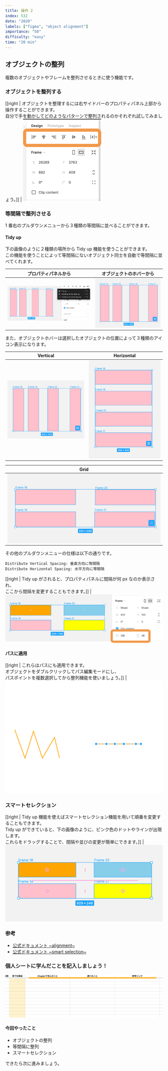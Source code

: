 ```yaml
---
title: 操作 2
index: 532
date: "2020"
labels: ["figma", "object alignment"]
importance: "50"
difficulty: "easy"
time: "20 min"
---
```


## オブジェクトの整列

複数のオブジェクトやフレームを整列させるときに使う機能です。

### オブジェクトを整列する

[[right | オブジェクトを整理するには右サイドバーのプロパティパネル上部から操作することができます。<br/>自分で手を動かしてどのようなパターンで整列されるのかそれぞれ試してみましょう。]]
| ![alignment](./img/alignment.png)

### 等間隔で整列させる

1 番右のプルダウンメニューから３種類の等間隔に並べることができます。

#### Tidy up

下の画像のように２種類の場所から Tidy up 機能を使うことができます。  
この機能を使うことによって等間隔にないオブジェクト同士を自動で等間隔に並べてくれます。

| プロパティパネルから          | オブジェクトのホバーから                    |
| ----------------------------- | ------------------------------------------- |
| ![tidy-up](./img/tidy-up.png) | ![tidy-hover-ver](./img/tidy-hover-ver.png) |

また、オブジェクトホバーは選択したオブジェクトの位置によって３種類のアイコン表示になります。

| Vertical                                    | Horizontal                                  |
| ------------------------------------------- | ------------------------------------------- |
| ![tidy-hover-ver](./img/tidy-hover-ver.png) | ![tidy-hover-hor](./img/tidy-hover-hor.png) |

| Grid                                          |
| --------------------------------------------- |
| ![tidy-hover-grid](./img/tidy-hover-grid.png) |

その他のプルダウンメニューの仕様は以下の通りです。

```
Distribute Vertical Spacing: 垂直方向に等間隔
Distribute Horizontal Spacing: 水平方向に等間隔
```

[[right | Tidy up がされると、プロパティパネルに間隔が何 px なのか表示され、<br/>ここから間隔を変更することもできます。]]
| ![gutter](./img/gutter.png)

#### パスに適用

[[right | これらはパスにも適用できます。<br/>オブジェクトをダブルクリックしてパス編集モードにし、<br/>パスポイントを複数選択してから整列機能を使いましょう。]]
| ![pass-alignment](./img/pass-alignment.png)

### スマートセレクション

[[right | Tidy up 機能を使えばスマートセレクション機能を用いて順番を変更することもできます。<br/>Tidy up ができていると、下の画像のように、ピンク色のドットやラインが出現します。<br/>これらをドラッグすることで、間隔や並びの変更が簡単にできます。]]
| ![smart-selection](./img/smart-selection.png)

### 参考

- [公式ドキュメント ~alignment~](https://help.figma.com/hc/en-us/articles/360039956914-Adjust-alignment-dimensions-rotation-and-position)
- [公式ドキュメント ~smart selection~](https://help.figma.com/hc/en-us/articles/360040450233-Arrange-objects-with-Smart-Selection)

### 個人シートに学んだことを記入しましょう！

![sheet](../../assets/sheet.png)

#### 今回やったこと

- オブジェクトの整列
- 等間隔に整列
- スマートセレクション

できたら次に進みましょう。
